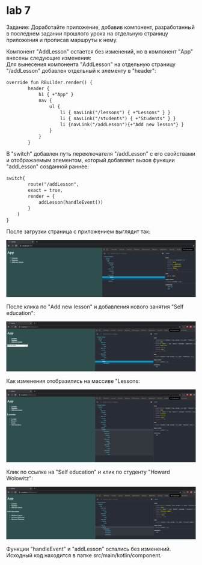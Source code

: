 # lab 7
Задание: Доработайте приложение, добавив компонент, разработанный в последнем задании прошлого урока на отдельную страницу приложения и
прописав маршруты к нему.

Компонент "AddLesson" остается без изменений, но в компонент "App" внесены следующие изменения:\
Для вынесения компонента "AddLesson" на отдельную страницу "/addLesson" добавлен отдельный к элементу в "header":

    override fun RBuilder.render() {
            header {
                h1 { +"App" }
                nav {
                    ul {
                        li { navLink("/lessons") { +"Lessons" } }
                        li { navLink("/students") { +"Students" } }
                        li {navLink("/addLesson"){+"Add new lesson"} }
                    }
                }
            }
            
В "switch" добавлен путь переключателя "/addLesson" с его свойствами и отображаемым элементом, 
который добавляет вызов функции "addLesson" созданной раннее:

    switch{
            route("/addLesson",
            exact = true,
            render = {
                addLesson(handleEvent())
            }
        )
    }
    
После загрузки страница с приложением выглядит так:

![](https://github.com/mementomorri/Kotlin-Frontend/blob/lab7/screenshots/onLoad.PNG)

После клика по "Add new lesson" и добавления нового занятия "Self education":

![](https://github.com/mementomorri/Kotlin-Frontend/blob/lab7/screenshots/newLesson.PNG)

Как изменения отобразились на массиве "Lessons:

![](https://github.com/mementomorri/Kotlin-Frontend/blob/lab7/screenshots/lessons.PNG)

Клик по ссылке на "Self education" и клик по студенту "Howard Wolowitz":

![](https://github.com/mementomorri/Kotlin-Frontend/blob/lab7/screenshots/selfEducation.PNG)

Функции "handleEvent" и "addLesson" остались без изменений. Исходный код находится в папке src/main/kotlin/component.
